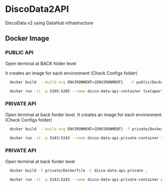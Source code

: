 # DiscoData2API
DiscoData v2 using DataHub infrastructure

## Docker Image

### PUBLIC API

Open terminal at BACK folder level

It creates an image for each environment (Check Configs folder)

```bash
  docker build  --build-arg ENVIRONMENT={ENVIRONMENT}   -f public/Dockerfile -t txalaparta/disco-data-api_(ENVIRONMENT) .
```
```bash
  docker run -it -p 5205:5205 --name disco-data-api-container txalaparta/disco-data-api_(ENVIRONMENT)
```

### PRIVATE API
Open terminal at back forder level.
It creates an image for each environment (Check Configs folder)


```bash
  docker build  --build-arg ENVIRONMENT={ENVIRONMENT} -f private/Dockerfile -t txalaparta/disco-data-api-private_(ENVIRONMENT) .
```
```bash
  docker run -it -p 5243:5243 --name disco-data-api-private-container txalaparta/disco-data-api-private_(ENVIRONMENT)
```

### PRIVATE API
Open terminal at back forder level


```bash
  docker build -f private/Dockerfile -t disco-data-api-private .
```
```bash
  docker run -it -p 5243:5243 --name disco-data-api-private-container disco-data-api-private
```

